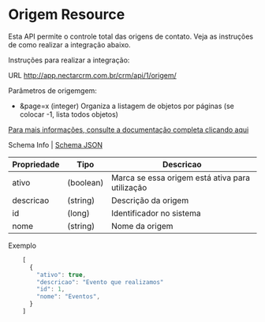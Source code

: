 # Origem Resource

Esta API permite o controle total das origens de contato. Veja as instruções de como realizar a integração abaixo.

Instruções para realizar a integração:

URL
http://app.nectarcrm.com.br/crm/api/1/origem/

Parâmetros de origemgem:
* &page=x (integer) Organiza a listagem de objetos por páginas (se colocar -1, lista todos objetos)

[Para mais informações, consulte a documentação completa clicando aqui](http://docs.nectarcrm.apiary.io)

Schema Info | [Schema JSON](schema.json)

Propriedade | Tipo | Descricao
------------ | ------------- | -------------
ativo | (boolean) | Marca se essa origem está ativa para utilização
descricao | (string) | Descrição da origem
id | (long) | Identificador no sistema
nome | (string) | Nome da origem

Exemplo
```js
    [
      {
        "ativo": true,
        "descricao": "Evento que realizamos"
        "id": 1,
        "nome": "Eventos",
      }
    ]
```